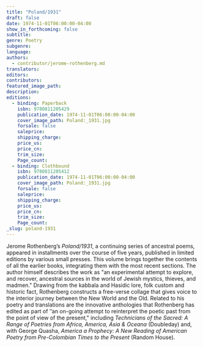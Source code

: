```yaml
---
title: "Poland/1931"
draft: false
date: 1974-11-01T06:00:00-04:00
show_in_forthcoming: false
subtitle:
genre: Poetry
subgenre:
language:
authors:
  - contributor/jerome-rothenberg.md
translators:
editors:
contributors:
featured_image_path:
description:
editions:
  - binding: Paperback
    isbn: 9780811205429
    publication_date: 1974-11-01T06:00:00-04:00
    cover_image_path: Poland:_1931.jpg
    forsale: false
    saleprice:
    shipping_charge:
    price_us:
    price_cn:
    trim_size:
    Page_count:
  - binding: Clothbound
    isbn: 9780811205412
    publication_date: 1974-11-01T06:00:00-04:00
    cover_image_path: Poland:_1931.jpg
    forsale: false
    saleprice:
    shipping_charge:
    price_us:
    price_cn:
    trim_size:
    Page_count:
_slug: poland-1931
---
```


Jerome Rothenberg’s _Poland/1931_, a continuing series of ancestral poems, appeared in installments over the course of five years, published in limited editions by various small presses. This volume brings together the contents of all the earlier books, integrating them with the most recent sections. The author himself describes the work as "an experimental attempt to explore, and recover, ancestral sources in the world of Jewish mystics, thieves, and madmen." Drawing from the kabbala and Hasidic lore, folk custom and historic fact, Rothenberg constructs a free-verse collage that gives voice to the interior journey between the New World and the Old. Related to his poetry and translations are the innovative anthologies that Rothenberg has edited as part of ’’an on-going attempt to reinterpret the poetic past from the point of view of the present," including _Technicians of the Sacred: A Range of Poetries from Africa, America, Asia & Oceana_ (Doubleday) and, with George Quasha, _America a Prophecy: A New Reading of American Poetry from Pre-Colombian Times to the Present_ (Random House).

